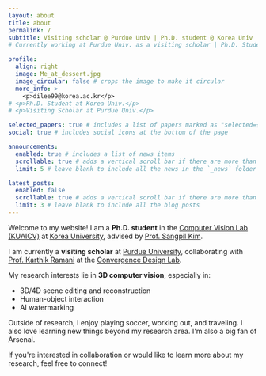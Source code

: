 ```yaml
---
layout: about
title: about
permalink: /
subtitle: Visiting scholar @ Purdue Univ | Ph.D. student @ Korea Univ
# Currently working at Purdue Univ. as a visiting scholar | Ph.D. Student at Korea Univ.

profile:
  align: right
  image: Me_at_dessert.jpg
  image_circular: false # crops the image to make it circular
  more_info: >
    <p>dilee99@korea.ac.kr</p>
# <p>Ph.D. Student at Korea Univ.</p>
# <p>Visiting Scholar at Purdue Univ.</p>

selected_papers: true # includes a list of papers marked as "selected={true}"
social: true # includes social icons at the bottom of the page

announcements:
  enabled: true # includes a list of news items
  scrollable: true # adds a vertical scroll bar if there are more than 3 news items
  limit: 5 # leave blank to include all the news in the `_news` folder

latest_posts:
  enabled: false
  scrollable: true # adds a vertical scroll bar if there are more than 3 new posts items
  limit: 3 # leave blank to include all the blog posts
---
```


Welcome to my website! I am a **Ph.D. student** in the [Computer Vision Lab (KUAICV)](https://kuaicv.com/) at [Korea University](https://www.korea.edu/sites/en/index.do), advised by [Prof. Sangpil Kim](https://kuaicv.com/professor/?theme=pub/antoniau0026hide_banners=true). 

I am currently a **visiting scholar** at [Purdue University](https://www.purdue.edu/), collaborating with [Prof. Karthik Ramani](https://engineering.purdue.edu/~ramani/wordpress/) at the [Convergence Design Lab](https://engineering.purdue.edu/cdesign/wp/).

My research interests lie in **3D computer vision**, especially in:
- 3D/4D scene editing and reconstruction
- Human-object interaction  
- AI watermarking

Outside of research, I enjoy playing soccer, working out, and traveling. I also love learning new things beyond my research area. I'm also a big fan of Arsenal.

If you're interested in collaboration or would like to learn more about my research, feel free to connect!